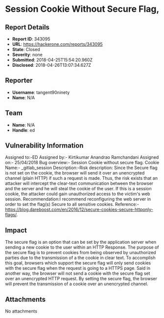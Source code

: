 # Session Cookie Without Secure Flag,

## Report Details
- **Report ID**: 343095
- **URL**: https://hackerone.com/reports/343095
- **State**: Closed
- **Severity**: none
- **Submitted**: 2018-04-25T15:54:20.960Z
- **Disclosed**: 2018-04-26T13:07:34.627Z

## Reporter
- **Username**: tangent90ninety
- **Name**: N/A

## Team
- **Name**: N/A
- **Handle**: ed

## Vulnerability Information
Assigned to:-ED
Assigned by:- Kirtikumar Anandrao Ramchandani
Assigned on:- 25/04/2018
Bug overview:- Session Cookie without secure flag.
Cookie Name:-  _gitlab_session
Description:-Risk description:
Since the Secure flag is not set on the cookie, the browser will send it over an unencrypted channel (plain HTTP) if such a request is made. Thus, the risk exists that an attacker will intercept the clear-text communication between the browser and the server and he will steal the cookie of the user. If this is a session cookie, the attacker could gain unauthorized access to the victim's web session. 
Recommendation:I recommend reconfiguring the web server in order to set the flag(s) Secure to all sensitive cookies. 
Reference:-https://blog.dareboost.com/en/2016/12/secure-cookies-secure-httponly-flags/.

## Impact

The secure flag is an option that can be set by the application server when sending a new cookie to the user within an HTTP Response. The purpose of the secure flag is to prevent cookies from being observed by unauthorized parties due to the transmission of a the cookie in clear text.
To accomplish this goal, browsers which support the secure flag will only send cookies with the secure flag when the request is going to a HTTPS page. Said in another way, the browser will not send a cookie with the secure flag set over an unencrypted HTTP request.
By setting the secure flag, the browser will prevent the transmission of a cookie over an unencrypted channel.

## Attachments
No attachments
